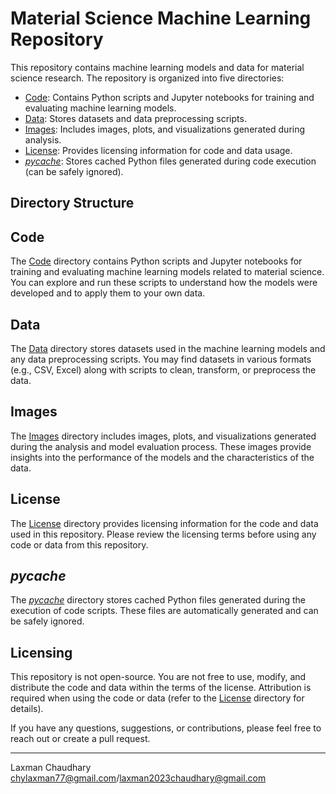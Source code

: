 # Material Science Machine Learning Repository

This repository contains machine learning models and data for material science research. The repository is organized into five directories:

- [Code](#code): Contains Python scripts and Jupyter notebooks for training and evaluating machine learning models.
- [Data](#data): Stores datasets and data preprocessing scripts.
- [Images](#images): Includes images, plots, and visualizations generated during analysis.
- [License](#license): Provides licensing information for code and data usage.
- [_pycache_](#_pycache_): Stores cached Python files generated during code execution (can be safely ignored).

## Directory Structure


## Code

The [Code](/Code) directory contains Python scripts and Jupyter notebooks for training and evaluating machine learning models related to material science. You can explore and run these scripts to understand how the models were developed and to apply them to your own data.

## Data

The [Data](/Data) directory stores datasets used in the machine learning models and any data preprocessing scripts. You may find datasets in various formats (e.g., CSV, Excel) along with scripts to clean, transform, or preprocess the data.

## Images

The [Images](/Images) directory includes images, plots, and visualizations generated during the analysis and model evaluation process. These images provide insights into the performance of the models and the characteristics of the data.

## License

The [License](/License) directory provides licensing information for the code and data used in this repository. Please review the licensing terms before using any code or data from this repository.

## _pycache_

The [_pycache_](/_pycache_) directory stores cached Python files generated during the execution of code scripts. These files are automatically generated and can be safely ignored.

## Licensing

This repository is not open-source. You are not free to use, modify, and distribute the code and data within the terms of the license. Attribution is required when using the code or data (refer to the [License](/License/LICENSE.txt) directory for details).

If you have any questions, suggestions, or contributions, please feel free to reach out or create a pull request.

---

Laxman Chaudhary
chylaxman77@gmail.com/laxman2023chaudhary@gmail.com



